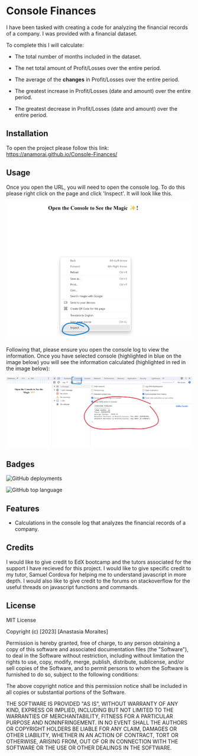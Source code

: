 # Console Finances

I have been tasked with creating a code for analyzing the financial records of a company. I was provided with a financial dataset.

To complete this I will calculate:

* The total number of months included in the dataset.

* The net total amount of Profit/Losses over the entire period.

* The average of the **changes** in Profit/Losses over the entire period.

* The greatest increase in Profit/Losses (date and amount) over the entire period.

* The greatest decrease in Profit/Losses (date and amount) over the entire period.

## Installation

To open the project please follow this link: https://anamorai.github.io/Console-Finances/

## Usage 

Once you open the URL, you will need to open the console log. To do this please right click on the page and click 'Inspect'. It will look like this.

![Right click on the page and click inspect](images/Step1.png)


Following that, please ensure you open the console log to view the information. Once you have selected console (highlighted in blue on the image below) you will see the information calculated (highlighted in red in the image below): 

![After opening the console, this is what you will see](images/step2.png)

## Badges

![GitHub deployments](https://img.shields.io/github/deployments/anamorai/Console-Finances/github-pages)

![GitHub top language](https://img.shields.io/github/languages/top/anamorai/Console-Finances)


## Features

- Calculations in the console log that analyzes the financial records of a company.

## Credits

I would like to give credit to EdX bootcamp and the tutors associated for the support I have recieved for this project. 
I would like to give specific credit to my tutor, Samuel Cordova for helping me to understand javascript in more depth. 
I would also like to give credit to the forums on stackoverflow for the useful threads on javascript functions and commands.

## License

MIT License

Copyright (c) [2023] [Anastasia Moraites]

Permission is hereby granted, free of charge, to any person obtaining a copy
of this software and associated documentation files (the "Software"), to deal
in the Software without restriction, including without limitation the rights
to use, copy, modify, merge, publish, distribute, sublicense, and/or sell
copies of the Software, and to permit persons to whom the Software is
furnished to do so, subject to the following conditions:

The above copyright notice and this permission notice shall be included in all
copies or substantial portions of the Software.

THE SOFTWARE IS PROVIDED "AS IS", WITHOUT WARRANTY OF ANY KIND, EXPRESS OR
IMPLIED, INCLUDING BUT NOT LIMITED TO THE WARRANTIES OF MERCHANTABILITY,
FITNESS FOR A PARTICULAR PURPOSE AND NONINFRINGEMENT. IN NO EVENT SHALL THE
AUTHORS OR COPYRIGHT HOLDERS BE LIABLE FOR ANY CLAIM, DAMAGES OR OTHER
LIABILITY, WHETHER IN AN ACTION OF CONTRACT, TORT OR OTHERWISE, ARISING FROM,
OUT OF OR IN CONNECTION WITH THE SOFTWARE OR THE USE OR OTHER DEALINGS IN THE
SOFTWARE.